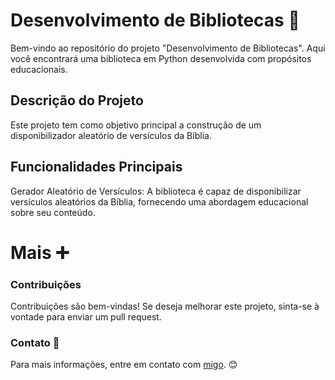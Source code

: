 # Desenvolvimento de Bibliotecas 🧩

Bem-vindo ao repositório do projeto "Desenvolvimento de Bibliotecas". Aqui você encontrará uma biblioteca em Python desenvolvida com propósitos educacionais.

## Descrição do Projeto

Este projeto tem como objetivo principal a construção de um disponibilizador aleatório de versículos da Bíblia.

## Funcionalidades Principais

Gerador Aleatório de Versículos: A biblioteca é capaz de disponibilizar versículos aleatórios da Bíblia, fornecendo uma abordagem educacional sobre seu conteúdo.

# Mais ➕
### Contribuições

Contribuições são bem-vindas! Se deseja melhorar este projeto, sinta-se à vontade para enviar um pull request.


### Contato 📩
Para mais informações, entre em contato com [migo](ana_juh17@hotmail.com). 😊
